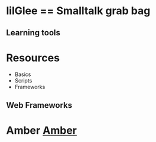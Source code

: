 # lilGlee == Smalltalk grab bag

## Learning tools
# Resources
* Basics
* Scripts
* Frameworks

## Web Frameworks
# Amber <a href="http://amber-lang.net">Amber</a>


